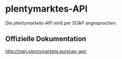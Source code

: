 # plentymarktes-API

Die plentymarkets-API wird per SOAP angesprochen. 

## Offizielle Dokumentation 

http://man.plentymarkets.eu/soap-api/